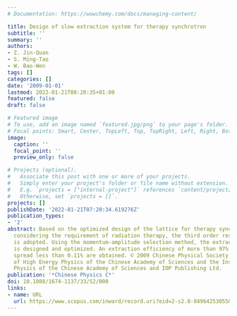 ```yaml
---
# Documentation: https://wowchemy.com/docs/managing-content/

title: Design of slow extraction system for therapy synchrotron
subtitle: ''
summary: ''
authors:
- Z. Jin-Quan
- S. Ming-Tao
- W. Bao-Wen
tags: []
categories: []
date: '2009-01-01'
lastmod: 2022-01-21T08:20:35+01:00
featured: false
draft: false

# Featured image
# To use, add an image named `featured.jpg/png` to your page's folder.
# Focal points: Smart, Center, TopLeft, Top, TopRight, Left, Right, BottomLeft, Bottom, BottomRight.
image:
  caption: ''
  focal_point: ''
  preview_only: false

# Projects (optional).
#   Associate this post with one or more of your projects.
#   Simply enter your project's folder or file name without extension.
#   E.g. `projects = ["internal-project"]` references `content/project/deep-learning/index.md`.
#   Otherwise, set `projects = []`.
projects: []
publishDate: '2022-01-21T07:20:34.619276Z'
publication_types:
- '2'
abstract: Based on the optimized design of the lattice for therapy synchrotron and
  considering the requirement of radiation therapy, the third order resonant extraction
  is adopted. Using the momentum-amplitude selection method, the extraction system
  is designed and optimized. An extraction efficiency of more than 97% and a momentum
  spread less than 0.11% are obtained. © 2009 Chinese Physical Society and the Institute
  of High Energy Physics of the Chinese Academy of Sciences and the Institute of Modern
  Physics of the Chinese Academy of Sciences and IOP Publishing Ltd.
publication: '*Chinese Physics C*'
doi: 10.1088/1674-1137/33/S2/008
links:
- name: URL
  url: https://www.scopus.com/inward/record.uri?eid=2-s2.0-84964253055&doi=10.1088%2f1674-1137%2f33%2fS2%2f008&partnerID=40&md5=bc3b3a58427b5572c04a81a1e8fcb5f9
---
```

